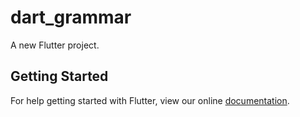 # dart_grammar

A new Flutter project.

## Getting Started

For help getting started with Flutter, view our online
[documentation](https://flutter.io/).
